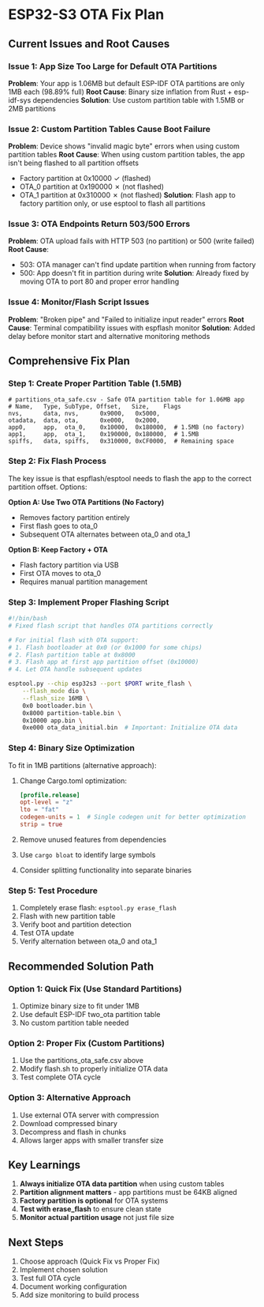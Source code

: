 # ESP32-S3 OTA Fix Plan

## Current Issues and Root Causes

### Issue 1: App Size Too Large for Default OTA Partitions
**Problem**: Your app is 1.06MB but default ESP-IDF OTA partitions are only 1MB each (98.89% full)
**Root Cause**: Binary size inflation from Rust + esp-idf-sys dependencies
**Solution**: Use custom partition table with 1.5MB or 2MB partitions

### Issue 2: Custom Partition Tables Cause Boot Failure
**Problem**: Device shows "invalid magic byte" errors when using custom partition tables
**Root Cause**: When using custom partition tables, the app isn't being flashed to all partition offsets
- Factory partition at 0x10000 ✓ (flashed)
- OTA_0 partition at 0x190000 ✗ (not flashed)
- OTA_1 partition at 0x310000 ✗ (not flashed)
**Solution**: Flash app to factory partition only, or use esptool to flash all partitions

### Issue 3: OTA Endpoints Return 503/500 Errors
**Problem**: OTA upload fails with HTTP 503 (no partition) or 500 (write failed)
**Root Cause**: 
- 503: OTA manager can't find update partition when running from factory
- 500: App doesn't fit in partition during write
**Solution**: Already fixed by moving OTA to port 80 and proper error handling

### Issue 4: Monitor/Flash Script Issues
**Problem**: "Broken pipe" and "Failed to initialize input reader" errors
**Root Cause**: Terminal compatibility issues with espflash monitor
**Solution**: Added delay before monitor start and alternative monitoring methods

## Comprehensive Fix Plan

### Step 1: Create Proper Partition Table (1.5MB)
```csv
# partitions_ota_safe.csv - Safe OTA partition table for 1.06MB app
# Name,   Type, SubType, Offset,   Size,    Flags
nvs,      data, nvs,      0x9000,   0x5000,
otadata,  data, ota,      0xe000,   0x2000,
app0,     app,  ota_0,    0x10000,  0x180000,  # 1.5MB (no factory)
app1,     app,  ota_1,    0x190000, 0x180000,  # 1.5MB
spiffs,   data, spiffs,   0x310000, 0xCF0000,  # Remaining space
```

### Step 2: Fix Flash Process
The key issue is that espflash/esptool needs to flash the app to the correct partition offset. Options:

**Option A: Use Two OTA Partitions (No Factory)**
- Removes factory partition entirely
- First flash goes to ota_0
- Subsequent OTA alternates between ota_0 and ota_1

**Option B: Keep Factory + OTA**
- Flash factory partition via USB
- First OTA moves to ota_0
- Requires manual partition management

### Step 3: Implement Proper Flashing Script
```bash
#!/bin/bash
# Fixed flash script that handles OTA partitions correctly

# For initial flash with OTA support:
# 1. Flash bootloader at 0x0 (or 0x1000 for some chips)
# 2. Flash partition table at 0x8000
# 3. Flash app at first app partition offset (0x10000)
# 4. Let OTA handle subsequent updates

esptool.py --chip esp32s3 --port $PORT write_flash \
    --flash_mode dio \
    --flash_size 16MB \
    0x0 bootloader.bin \
    0x8000 partition-table.bin \
    0x10000 app.bin \
    0xe000 ota_data_initial.bin  # Important: Initialize OTA data
```

### Step 4: Binary Size Optimization
To fit in 1MB partitions (alternative approach):
1. Change Cargo.toml optimization:
   ```toml
   [profile.release]
   opt-level = "z"
   lto = "fat"
   codegen-units = 1  # Single codegen unit for better optimization
   strip = true
   ```

2. Remove unused features from dependencies
3. Use `cargo bloat` to identify large symbols
4. Consider splitting functionality into separate binaries

### Step 5: Test Procedure
1. Completely erase flash: `esptool.py erase_flash`
2. Flash with new partition table
3. Verify boot and partition detection
4. Test OTA update
5. Verify alternation between ota_0 and ota_1

## Recommended Solution Path

### Option 1: Quick Fix (Use Standard Partitions)
1. Optimize binary size to fit under 1MB
2. Use default ESP-IDF two_ota partition table
3. No custom partition table needed

### Option 2: Proper Fix (Custom Partitions)
1. Use the partitions_ota_safe.csv above
2. Modify flash.sh to properly initialize OTA data
3. Test complete OTA cycle

### Option 3: Alternative Approach
1. Use external OTA server with compression
2. Download compressed binary
3. Decompress and flash in chunks
4. Allows larger apps with smaller transfer size

## Key Learnings
1. **Always initialize OTA data partition** when using custom tables
2. **Partition alignment matters** - app partitions must be 64KB aligned
3. **Factory partition is optional** for OTA systems
4. **Test with erase_flash** to ensure clean state
5. **Monitor actual partition usage** not just file size

## Next Steps
1. Choose approach (Quick Fix vs Proper Fix)
2. Implement chosen solution
3. Test full OTA cycle
4. Document working configuration
5. Add size monitoring to build process